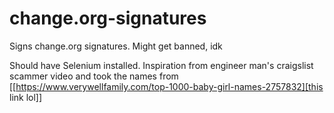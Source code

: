 # change.org-signatures
Signs change.org signatures. Might get banned, idk


Should have Selenium installed. Inspiration from engineer man's craigslist scammer video and took the names from [[https://www.verywellfamily.com/top-1000-baby-girl-names-2757832][this link lol]]
